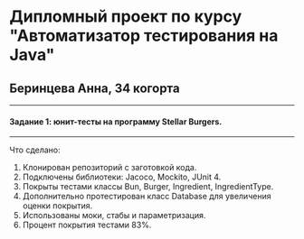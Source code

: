# Дипломный проект по курсу "Автоматизатор тестирования на Java"  

## Беринцева Анна, 34 когорта  

---

#### Задание 1: юнит-тесты на программу Stellar Burgers.

---

Что сделано: 

1. Клонирован репозиторий с заготовкой кода.
2. Подключены библиотеки: Jacoco, Mockito, JUnit 4.
3. Покрыты тестами классы Bun, Burger, Ingredient, IngredientType. 
4. Дополнительно протестирован класс Database для увеличения оценки покрытия.
4. Использованы моки, стабы и параметризация.
5. Процент покрытия тестами 83%.